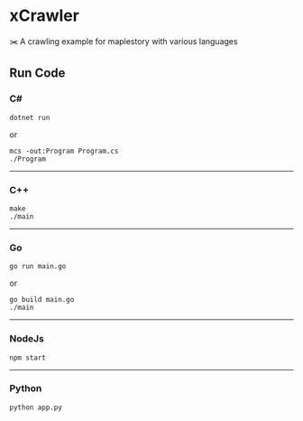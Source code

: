 # xCrawler
✂️ A crawling example for maplestory with various languages

## Run Code

### C#
```
dotnet run
```
or
```
mcs -out:Program Program.cs
./Program
```
---
### C++
```
make
./main
```
---
### Go
```
go run main.go
```
or
```
go build main.go
./main
```
---
### NodeJs
```
npm start
```
---
### Python
```
python app.py
```
